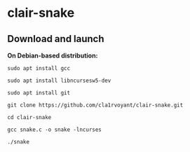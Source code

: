 # clair-snake
## Download and launch
**On Debian-based distribution:**
```console
sudo apt install gcc
```
```console
sudo apt install libncursesw5-dev
```
```console
sudo apt install git
```
```console
git clone https://github.com/cla1rvoyant/clair-snake.git
```
```console
cd clair-snake
```
```console
gcc snake.c -o snake -lncurses
```
```console
./snake
```
